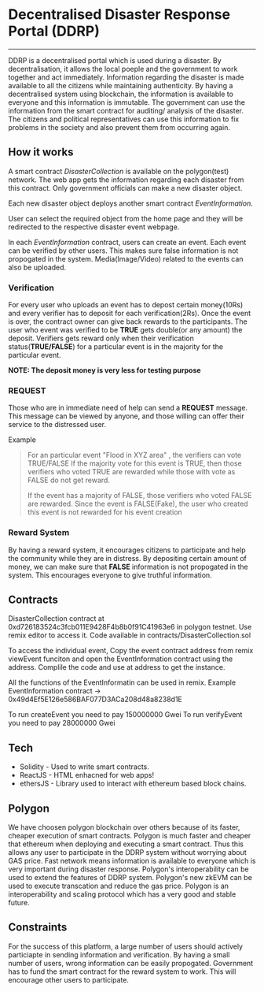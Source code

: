 # Decentralised Disaster Response Portal (DDRP)

---

DDRP is a decentralised portal which is used during a disaster.
By decentralisation, it allows the local poeple and the government to work together and act immediately. Information regarding the disaster is made available to all the citizens while maintaining authenticity.
By having a decentralised system using blockchain, the information is available to everyone and this information is immutable. The government can use the information from the smart contract for auditing/ analysis of the disaster.
The citizens and political representatives can use this information to
fix problems in the society and also prevent them from occurring again.


## How it works

A smart contract _DisasterCollection_ is available on the polygon(test) network. The web app gets the information regarding each disaster from this contract.
Only government officials can make a new disaster object.

Each new disaster object deploys another smart contract _EventInformation_.

User can select the required object from the home page and they will be redirected to the respective disaster event webpage.

In each _EventInformation_ contract, users can create an event.
Each event can be verified by other users. This makes sure false information is not propogated in the system. Media(Image/Video) related to the events can also be uploaded.

### Verification

For every user who uploads an event has to depost certain money(10Rs) and every verifier has to deposit for each verification(2Rs). Once the event is over, the contract owner can give back rewards to the participants.
The user who event was verified to be **TRUE** gets double(or any amount) the deposit.
Verifiers gets reward only when their verification status(**TRUE/FALSE**) for a particular event is in the majority for the particular event.

**NOTE: The deposit money is very less for testing purpose**

### REQUEST

Those who are in immediate need of help can send a **REQUEST** message. This message can be viewed by anyone, and those willing can offer their service to the distressed user.

Example

> For an particular event "Flood in XYZ area" , the verifiers can vote TRUE/FALSE
> If the majority vote for this event is TRUE, then those verifiers who voted TRUE are rewarded
> while those with vote as FALSE do not get reward.
>
> If the event has a majority of FALSE, those verifiers who voted FALSE are rewarded.
> Since the event is FALSE(Fake), the user who created this event is not rewarded for his event creation

### Reward System

By having a reward system, it encourages citizens to participate and help the community while they are in distress.
By depositing certain amount of money, we can make sure that **FALSE** information is not propogated in the system.
This encourages everyone to give truthful information.

## Contracts

DisasterCollection contract at 0xd726183524c3fcb011E9428F4b8b0f91C41963e6 in polygon testnet.
Use remix editor to access it. Code available in contracts/DisasterCollection.sol

To access the individual event, Copy the event contract address from remix viewEvent funciton and open the 
EventInformation contract using the address.
Complile the code and use at address to get the instance.

All the functions of the EventInformatin can be used in remix.
Example EventInformation contract -> 0x49d4Ef5E126e586BAF077D3ACa208d48a8238d1E

To run createEvent you need to pay 150000000 Gwei
To run verifyEvent you need to pay 28000000 Gwei

## Tech

- Solidity - Used to write smart contracts.
- ReactJS - HTML enhacned for web apps!
- ethersJS - Library used to interact with ethereum based block chains.

## Polygon

We have choosen polygon blockchain over others because of its faster, cheaper execution of smart contracts. Polygon is much faster and cheaper that ethereum when deploying and executing a smart contract. Thus this allows any user to participate in the DDRP system without worrying about GAS price. Fast network means information is available to everyone which is very important during disaster response.
Polygon's interoperability can be used to extend the features of DDRP system. Polygon's new zkEVM can be used to execute transcation and reduce the gas price. Polygon is an interoperability and scaling protocol which has a very good and stable future.     

## Constraints

For the success of this platform, a large number of users should actively particiapte in sending information and verification. By having a small number of users, wrong information can be easily propogated.
Government has to fund the smart contract for the reward system to work. This will encourage other users to participate.
